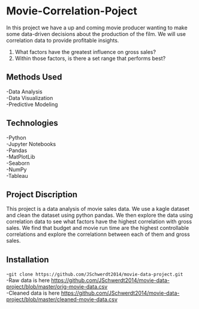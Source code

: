 # **Movie-Correlation-Poject**

In this project we have a up and coming movie producer wanting to make some data-driven decisions about the production of the film.
We will use correlation data to provide profitable insights.

1. What factors have the greatest influence on gross sales?
2. Within those factors, is there a set range that performs best?

## **Methods Used**

-Data Analysis  
-Data Visualization  
-Predictive Modeling  

## **Technologies**

-Python  
-Jupyter Notebooks  
-Pandas  
-MatPlotLib  
-Seaborn  
-NumPy  
-Tableau 

## **Project Discription**

This project is a data analysis of movie sales data. We use a kagle dataset and clean the dataset using python pandas. We then explore the data using correlation data to see what factors have the highest correlation with gross sales. We find that budget and movie run time are the highest controllable correlations and explore the correlationn between each of them and gross sales.

## **Installation**

-`git clone https://github.com/JSchwerdt2014/movie-data-project.git`  
-Raw data is here https://github.com/JSchwerdt2014/movie-data-project/blob/master/orig-movie-data.csv  
-Cleaned data is here https://github.com/JSchwerdt2014/movie-data-project/blob/master/cleaned-movie-data.csv  
